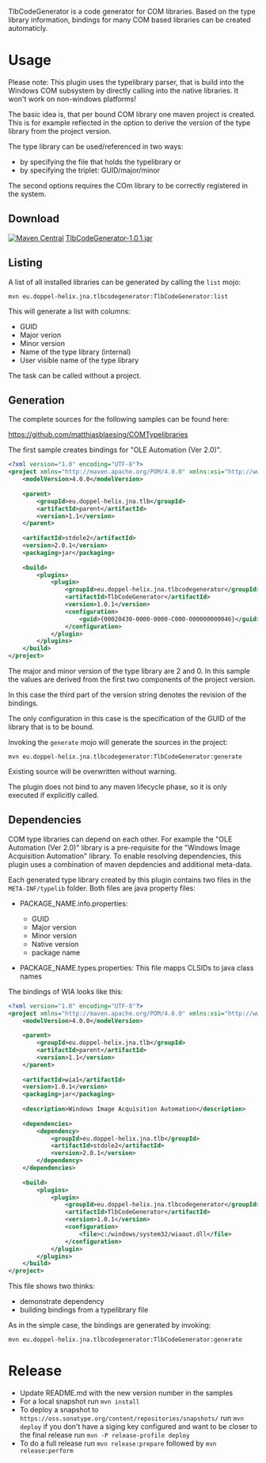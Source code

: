 TlbCodeGenerator is a code generator for COM libraries. Based on the
type library information, bindings for many COM based libraries can
be created automaticly.

Usage
=====

Please note: This plugin uses the typelibrary parser, that is build into the
Windows COM subsystem by directly calling into the native libraries. It won't
work on non-windows platforms!

The basic idea is, that per bound COM library one maven project is
created. This is for example reflected in the option to derive the
version of the type library from the project version.

The type library can be used/referenced in two ways:

- by specifying the file that holds the typelibrary or
- by specifying the triplet: GUID/major/minor

The second options requires the COm library to be correctly registered in the
system.

Download
--------

[![Maven Central](https://img.shields.io/maven-central/v/eu.doppel-helix.jna.tlbcodegenerator/TlbCodeGenerator.svg?label=Maven%20Central)](https://search.maven.org/artifact/eu.doppel-helix.jna.tlbcodegenerator/TlbCodeGenerator/1.0.1/jar)&nbsp;[TlbCodeGenerator-1.0.1.jar](http://repo1.maven.org/maven2/eu/doppel-helix/jna/tlbcodegenerator/TlbCodeGenerator/1.0.1/TlbCodeGenerator-1.0.1.jar)

Listing
-------

A list of all installed libraries can be generated by calling the `list` mojo:

```
mvn eu.doppel-helix.jna.tlbcodegenerator:TlbCodeGenerator:list
```

This will generate a list with columns:

- GUID
- Major verion
- Minor version
- Name of the type library (internal)
- User visible name of the type library

The task can be called without a project.

Generation
----------

The complete sources for the following samples can be found here:

https://github.com/matthiasblaesing/COMTypelibraries

The first sample creates bindings for "OLE Automation (Ver 2.0)".

```xml
<?xml version="1.0" encoding="UTF-8"?>
<project xmlns="http://maven.apache.org/POM/4.0.0" xmlns:xsi="http://www.w3.org/2001/XMLSchema-instance" xsi:schemaLocation="http://maven.apache.org/POM/4.0.0 http://maven.apache.org/xsd/maven-4.0.0.xsd">
    <modelVersion>4.0.0</modelVersion>
    
    <parent>
        <groupId>eu.doppel-helix.jna.tlb</groupId>
        <artifactId>parent</artifactId>
        <version>1.1</version>
    </parent>
    
    <artifactId>stdole2</artifactId>
    <version>2.0.1</version>
    <packaging>jar</packaging>
    
    <build>
        <plugins>
            <plugin>
                <groupId>eu.doppel-helix.jna.tlbcodegenerator</groupId>
                <artifactId>TlbCodeGenerator</artifactId>
                <version>1.0.1</version>
                <configuration>
                    <guid>{00020430-0000-0000-C000-000000000046}</guid>
                </configuration>
            </plugin>
        </plugins>
    </build>
</project>
```

The major and minor version of the type library are 2 and 0. In this sample
the values are derived from the first two components of the project version.

In this case the third part of the version string denotes the revision of the
bindings.

The only configuration in this case is the specification of the GUID of the
library that is to be bound.

Invoking the `generate` mojo will generate the sources in the project:

```
mvn eu.doppel-helix.jna.tlbcodegenerator:TlbCodeGenerator:generate
```

Existing source will be overwritten without warning.

The plugin does not bind to any maven lifecycle phase, so it is only executed
if explicitly called.

Dependencies
------------

COM type libraries can depend on each other. For example the "OLE Automation 
(Ver 2.0)" library is a pre-requisite for the "Windows Image Acquisition Automation"
library. To enable resolving dependencies, this plugin uses a combination of
maven depdencies and additional meta-data.

Each generated type library created by this plugin contains two files in the
`META-INF/typelib` folder. Both files are java property files:

- PACKAGE_NAME.info.properties:
  - GUID
  - Major version
  - Minor version
  - Native version
  - package name

- PACKAGE_NAME.types.properties: This file mapps CLSIDs to java class names

The bindings of WIA looks like this:

```xml
<?xml version="1.0" encoding="UTF-8"?>
<project xmlns="http://maven.apache.org/POM/4.0.0" xmlns:xsi="http://www.w3.org/2001/XMLSchema-instance" xsi:schemaLocation="http://maven.apache.org/POM/4.0.0 http://maven.apache.org/xsd/maven-4.0.0.xsd">
    <modelVersion>4.0.0</modelVersion>
    
    <parent>
        <groupId>eu.doppel-helix.jna.tlb</groupId>
        <artifactId>parent</artifactId>
        <version>1.1</version>
    </parent>
    
    <artifactId>wia1</artifactId>
    <version>1.0.1</version>
    <packaging>jar</packaging>
    
    <description>Windows Image Acquisition Automation</description>
    
    <dependencies>
        <dependency>
            <groupId>eu.doppel-helix.jna.tlb</groupId>
            <artifactId>stdole2</artifactId>
            <version>2.0.1</version>
        </dependency>
    </dependencies>
    
    <build>
        <plugins>
            <plugin>
                <groupId>eu.doppel-helix.jna.tlbcodegenerator</groupId>
                <artifactId>TlbCodeGenerator</artifactId>
                <version>1.0.1</version>
                <configuration>
                    <file>c:/windows/system32/wiaaut.dll</file>
                </configuration>
            </plugin>
        </plugins>
    </build>
</project>
```

This file shows two thinks:

- demonstrate dependency
- building bindings from a typelibrary file

As in the simple case, the bindings are generated by invoking:

```
mvn eu.doppel-helix.jna.tlbcodegenerator:TlbCodeGenerator:generate
```

Release
=======

- Update README.md with the new version number in the samples
- For a local snapshot run `mvn install`
- To deploy a snapshot to `https://oss.sonatype.org/content/repositories/snapshots/`
  run `mvn deploy` if you don't have a siging key configured and want to be
  closer to the final release run `mvn -P release-profile deploy`
- To do a full release run `mvn release:prepare` followed by `mvn release:perform`